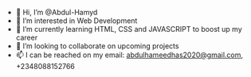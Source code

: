 - 👋 Hi, I’m @Abdul-Hamyd
- 👀 I’m interested in Web Development
- 🌱 I’m currently learning HTML, CSS and JAVASCRIPT to boost up my career 
- 💞️ I’m looking to collaborate on upcoming projects
- 📫 I can be reached on my email: abdulhameedhas2020@gmail.com, +2348088152766

<!---
Abdul-Hamyd/Abdul-Hamyd is a ✨ special ✨ repository because its `README.md` (this file) appears on your GitHub profile.
You can click the Preview link to take a look at your changes.
--->
